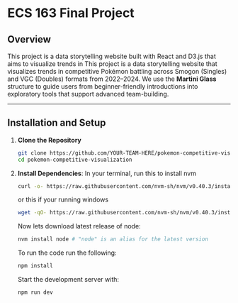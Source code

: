# ECS 163 Final Project
## Overview

This project is a data storytelling website built with React and D3.js that aims to visualize trends in This project is a data storytelling website that visualizes trends in competitive Pokémon battling across Smogon (Singles) and VGC (Doubles) formats from 2022–2024. We use the **Martini Glass** structure to guide users from beginner-friendly introductions into exploratory tools that support advanced team-building.

---

## Installation and Setup
1. **Clone the Repository**
    ```bash
    git clone https://github.com/YOUR-TEAM-HERE/pokemon-competitive-visualization.git
    cd pokemon-competitive-visualization
    ```
2. **Install Dependencies**:
    In your terminal, run this to install nvm
    ```bash
    curl -o- https://raw.githubusercontent.com/nvm-sh/nvm/v0.40.3/install.sh | bash
    ```
    or this if your running windows
    ```bash
    wget -qO- https://raw.githubusercontent.com/nvm-sh/nvm/v0.40.3/install.sh | bash
    ```
    Now lets download latest release of node:
     ```bash
    nvm install node # "node" is an alias for the latest version
     ```
    To run the code run the following:
    ```bash
    npm install
    ```
    Start the development server with:
    ```bash
    npm run dev
    ```
    

